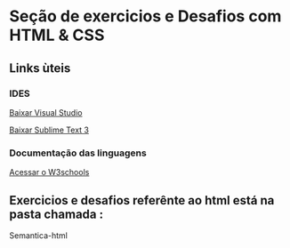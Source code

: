 # Seção de exercicios e Desafios com HTML & CSS

## Links ùteis 
### IDES
[Baixar Visual Studio](https://visualstudio.microsoft.com/pt-br/downloads/)

[Baixar Sublime Text 3 ](https://www.sublimetext.com/3)

### Documentação das linguagens
[Acessar o W3schools](https://www.w3schools.com/)

## Exercicios e desafios referênte ao html está na pasta chamada :
Semantica-html
